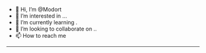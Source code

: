 - 👋 Hi, I’m @Modort
- 👀 I’m interested in ...
- 🌱 I’m currently learning .
- 💞️ I’m looking to collaborate on ..
- 📫 How to reach me 
--------------------------
